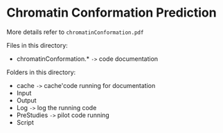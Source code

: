 # Chromatin Conformation Prediction

More details refer to `chromatinConformation.pdf`

Files in this directory:

- chromatinConformation.* `->` code documentation

Folders in this directory:

- cache `->` cache'code running for documentation
- Input
- Output
- Log `->` log the running code
- PreStudies `->` pilot code running
- Script 
